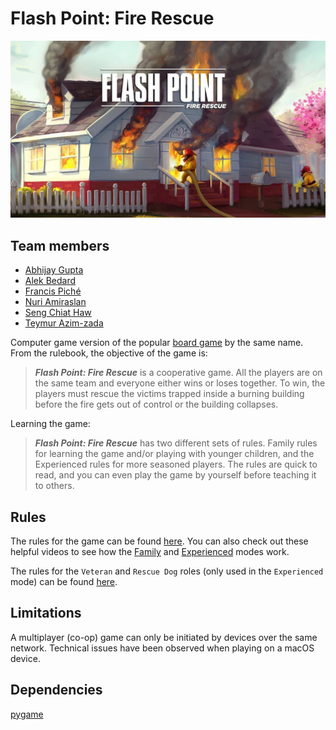 # Flash Point: Fire Rescue

![Flash Point banner](./flashpoint_banner.jpg)

## Team members
- [Abhijay Gupta](https://github.com/atg-abhijay)
- [Alek Bedard](https://github.com/alkbed)
- [Francis Piché](https://github.com/francis-piche)
- [Nuri Amiraslan](https://github.com/Mischief134)
- [Seng Chiat Haw](https://github.com/hawschiat)
- [Teymur Azim-zada](https://github.com/zloifreak144)

Computer game version of the popular [board game](https://boardgamegeek.com/boardgame/100901/flash-point-fire-rescue) by the same name. From the rulebook, the objective of the game is:

> ***Flash Point: Fire Rescue*** is a cooperative game. All the players are on the same team and everyone either wins or loses together. To win, the players must rescue the victims trapped inside a burning building before the fire gets out of control or the building collapses.

Learning the game:

> ***Flash Point: Fire Rescue*** has two different sets of rules. Family rules for learning the game and/or playing with younger children, and the Experienced rules for more seasoned players. The rules are quick to read, and you can even play the game by yourself before teaching it to others.

## Rules

The rules for the game can be found [here](./Flash_Point_Rulebook.pdf). You can also check out these helpful videos to see how the [Family](https://www.youtube.com/watch?v=eRAuAt0XBoE) and [Experienced](https://www.youtube.com/watch?v=aPs8D47iitM) modes work.

The rules for the `Veteran` and `Rescue Dog` roles (only used in the `Experienced` mode) can be found [here](./Veteran_and_Rescue_Dog_Rules.pdf).

## Limitations

A multiplayer (co-op) game can only be initiated by devices over the same network. Technical issues have been observed when playing on a macOS device.

## Dependencies

[pygame](https://github.com/pygame/pygame)
